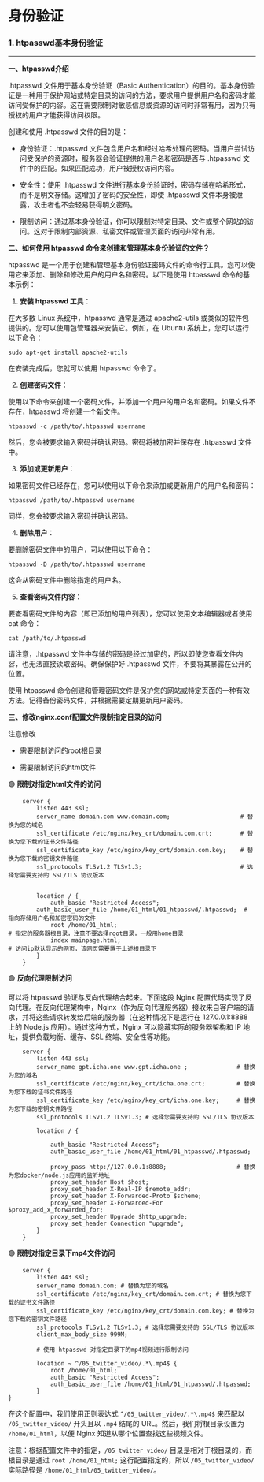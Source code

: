# 身份验证

### 1. htpasswd基本身份验证
---

**一、htpasswd介绍**

.htpasswd 文件用于基本身份验证（Basic Authentication）的目的。基本身份验证是一种用于保护网站或特定目录的访问的方法，要求用户提供用户名和密码才能访问受保护的内容。这在需要限制对敏感信息或资源的访问时非常有用，因为只有授权的用户才能获得访问权限。

创建和使用 .htpasswd 文件的目的是：

- 身份验证：.htpasswd 文件包含用户名和经过哈希处理的密码。当用户尝试访问受保护的资源时，服务器会验证提供的用户名和密码是否与 .htpasswd 文件中的匹配。如果匹配成功，用户被授权访问内容。

- 安全性：使用 .htpasswd 文件进行基本身份验证时，密码存储在哈希形式，而不是明文存储。这增加了密码的安全性，即使 .htpasswd 文件本身被泄露，攻击者也不会轻易获得明文密码。

- 限制访问：通过基本身份验证，你可以限制对特定目录、文件或整个网站的访问。这对于限制内部资源、私密文件或管理页面的访问非常有用。


**二、如何使用 htpasswd 命令来创建和管理基本身份验证的文件？**


htpasswd 是一个用于创建和管理基本身份验证密码文件的命令行工具。您可以使用它来添加、删除和修改用户的用户名和密码。以下是使用 htpasswd 命令的基本示例：

1. **安装 htpasswd 工具**：

在大多数 Linux 系统中，htpasswd 通常是通过 apache2-utils 或类似的软件包提供的。您可以使用包管理器来安装它。例如，在 Ubuntu 系统上，您可以运行以下命令：

```
sudo apt-get install apache2-utils
```

在安装完成后，您就可以使用 htpasswd 命令了。

2. **创建密码文件**：

使用以下命令来创建一个密码文件，并添加一个用户的用户名和密码。如果文件不存在，htpasswd 将创建一个新文件。

```
htpasswd -c /path/to/.htpasswd username
```

然后，您会被要求输入密码并确认密码。密码将被加密并保存在 .htpasswd 文件中。

3. **添加或更新用户**：

如果密码文件已经存在，您可以使用以下命令来添加或更新用户的用户名和密码：

```
htpasswd /path/to/.htpasswd username
```

同样，您会被要求输入密码并确认密码。

4. **删除用户**：

要删除密码文件中的用户，可以使用以下命令：

```
htpasswd -D /path/to/.htpasswd username
```

这会从密码文件中删除指定的用户名。

5. **查看密码文件内容**：

要查看密码文件的内容（即已添加的用户列表），您可以使用文本编辑器或者使用 cat 命令：

```
cat /path/to/.htpasswd
```

请注意，.htpasswd 文件中存储的密码是经过加密的，所以即使您查看文件内容，也无法直接读取密码。确保保护好 .htpasswd 文件，不要将其暴露在公开的位置。

使用 htpasswd 命令创建和管理密码文件是保护您的网站或特定页面的一种有效方法。记得备份密码文件，并根据需要定期更新用户密码。

**三、修改nginx.conf配置文件限制指定目录的访问**

注意修改

- 需要限制访问的root根目录

- 需要限制访问的html文件

🟢 **限制对指定html文件的访问**

```
    server {
        listen 443 ssl;
        server_name domain.com www.domain.com;                    # 替换为您的域名
        ssl_certificate /etc/nginx/key_crt/domain.com.crt;        # 替换为您下载的证书文件路径
        ssl_certificate_key /etc/nginx/key_crt/domain.com.key;    # 替换为您下载的密钥文件路径
        ssl_protocols TLSv1.2 TLSv1.3;                            # 选择您需要支持的 SSL/TLS 协议版本


        location / {
            auth_basic "Restricted Access";
	    auth_basic_user_file /home/01_html/01_htpasswd/.htpasswd;  # 指向存储用户名和加密密码的文件
            root /home/01_html;                                        # 指定的服务器根目录，注意不要选择root目录，一般用home目录
            index mainpage.html;                                       # 访问ip默认显示的网页，该网页需要置于上述根目录下
        }
    }

```

🟢 **反向代理限制访问**

可以将 htpasswd 验证与反向代理结合起来。下面这段 Nginx 配置代码实现了反向代理。在反向代理架构中，Nginx（作为反向代理服务器）接收来自客户端的请求，并将这些请求转发给后端的服务器（在这种情况下是运行在 127.0.0.1:8888 上的 Node.js 应用）。通过这种方式，Nginx 可以隐藏实际的服务器架构和 IP 地址，提供负载均衡、缓存、SSL 终端、安全性等功能。

```
    server {
        listen 443 ssl;
        server_name gpt.icha.one www.gpt.icha.one ;              # 替换为您的域名
        ssl_certificate /etc/nginx/key_crt/icha.one.crt;         # 替换为您下载的证书文件路径
        ssl_certificate_key /etc/nginx/key_crt/icha.one.key;     # 替换为您下载的密钥文件路径
        ssl_protocols TLSv1.2 TLSv1.3; # 选择您需要支持的 SSL/TLS 协议版本

        location / {

            auth_basic "Restricted Access";
            auth_basic_user_file /home/01_html/01_htpasswd/.htpasswd;

            proxy_pass http://127.0.0.1:8888;                    # 替换为您docker/node.js应用的监听地址
            proxy_set_header Host $host;
            proxy_set_header X-Real-IP $remote_addr;
            proxy_set_header X-Forwarded-Proto $scheme;
            proxy_set_header X-Forwarded-For $proxy_add_x_forwarded_for;
            proxy_set_header Upgrade $http_upgrade;
            proxy_set_header Connection "upgrade";
        }
    }
```

🟢 **限制对指定目录下mp4文件访问**


```
    server {
        listen 443 ssl;
        server_name domain.com; # 替换为您的域名
        ssl_certificate /etc/nginx/key_crt/domain.com.crt; # 替换为您下载的证书文件路径
        ssl_certificate_key /etc/nginx/key_crt/domain.com.key; # 替换为您下载的密钥文件路径
        ssl_protocols TLSv1.2 TLSv1.3; # 选择您需要支持的 SSL/TLS 协议版本
        client_max_body_size 999M;

        # 使用 htpasswd 对指定目录下的mp4视频进行限制访问

        location ~ ^/05_twitter_video/.*\.mp4$ {
            root /home/01_html;
            auth_basic "Restricted Access";
            auth_basic_user_file /home/01_html/01_htpasswd/.htpasswd;
        }
}

```

在这个配置中，我们使用正则表达式 `^/05_twitter_video/.*\.mp4$` 来匹配以 `/05_twitter_video/` 开头且以 `.mp4` 结尾的 URL。然后，我们将根目录设置为 `/home/01_html`，以便 Nginx 知道从哪个位置查找这些视频文件。

注意：根据配置文件中的指定，`/05_twitter_video/` 目录是相对于根目录的，而根目录是通过 `root /home/01_html;` 这行配置指定的，所以 `/05_twitter_video/` 实际路径是 `/home/01_html/05_twitter_video/`。




